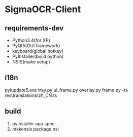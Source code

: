 # SigmaOCR-Client

## requirements-dev

- Python3.4(for XP)
- PyQt5(GUI framework)
- keyboard(global hotkey)
- PyInstaller(build python)
- NSIS(make setup)

## i18n

pylupdate5.exe tray.py ui_frame.py overlay.py frame.py -ts res\translations\zh_CN.ts

## build

1. pyinstaller app.spec
2. makensis package.nsi